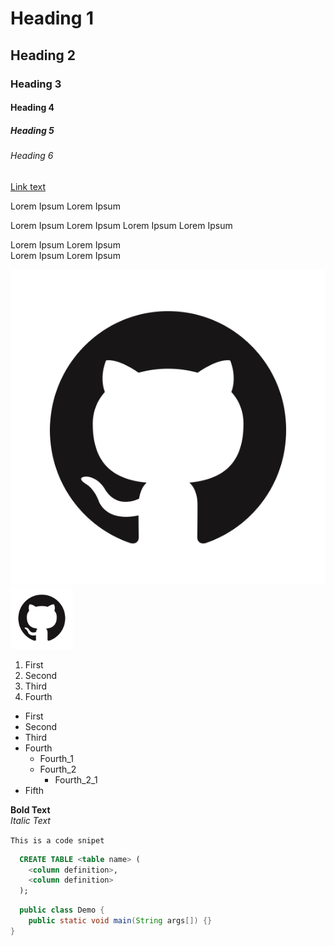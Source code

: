 # Heading 1
## Heading 2
### Heading 3
#### Heading 4
##### Heading 5
###### Heading 6

[Link text](http://google.lk)

Lorem Ipsum Lorem Ipsum

Lorem Ipsum Lorem Ipsum
Lorem Ipsum Lorem Ipsum

Lorem Ipsum Lorem Ipsum <br>
Lorem Ipsum Lorem Ipsum

![Show this only if the image fails to load](asset/GitHub.png)
<img src="asset/GitHub.png" height="100" width="100">

1. First
2. Second
3. Third
4. Fourth

* First
* Second
* Third
* Fourth
  * Fourth_1
  * Fourth_2
    * Fourth_2_1
* Fifth

**Bold Text** <br>
*Italic Text*

`This is a code snipet`

```sql
  CREATE TABLE <table name> (
    <column definition>,
    <column definition>
  );
```

```java
  public class Demo {
    public static void main(String args[]) {}
}
```